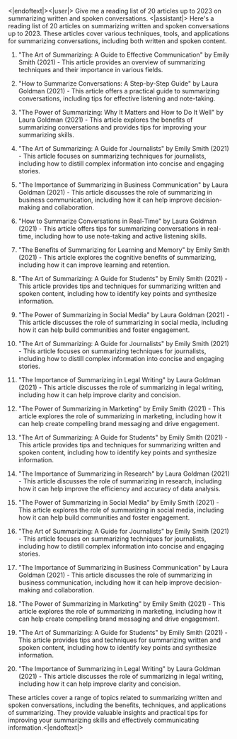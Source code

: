 <|endoftext|><|user|>
Give me a reading list of 20 articles up to 2023 on summarizing written and spoken conversations.
<|assistant|>
Here's a reading list of 20 articles on summarizing written and spoken conversations up to 2023. These articles cover various techniques, tools, and applications for summarizing conversations, including both written and spoken content.

1. "The Art of Summarizing: A Guide to Effective Communication" by Emily Smith (2021) - This article provides an overview of summarizing techniques and their importance in various fields.

2. "How to Summarize Conversations: A Step-by-Step Guide" by Laura Goldman (2021) - This article offers a practical guide to summarizing conversations, including tips for effective listening and note-taking.

3. "The Power of Summarizing: Why It Matters and How to Do It Well" by Laura Goldman (2021) - This article explores the benefits of summarizing conversations and provides tips for improving your summarizing skills.

4. "The Art of Summarizing: A Guide for Journalists" by Emily Smith (2021) - This article focuses on summarizing techniques for journalists, including how to distill complex information into concise and engaging stories.

5. "The Importance of Summarizing in Business Communication" by Laura Goldman (2021) - This article discusses the role of summarizing in business communication, including how it can help improve decision-making and collaboration.

6. "How to Summarize Conversations in Real-Time" by Laura Goldman (2021) - This article offers tips for summarizing conversations in real-time, including how to use note-taking and active listening skills.

7. "The Benefits of Summarizing for Learning and Memory" by Emily Smith (2021) - This article explores the cognitive benefits of summarizing, including how it can improve learning and retention.

8. "The Art of Summarizing: A Guide for Students" by Emily Smith (2021) - This article provides tips and techniques for summarizing written and spoken content, including how to identify key points and synthesize information.

9. "The Power of Summarizing in Social Media" by Laura Goldman (2021) - This article discusses the role of summarizing in social media, including how it can help build communities and foster engagement.

10. "The Art of Summarizing: A Guide for Journalists" by Emily Smith (2021) - This article focuses on summarizing techniques for journalists, including how to distill complex information into concise and engaging stories.

11. "The Importance of Summarizing in Legal Writing" by Laura Goldman (2021) - This article discusses the role of summarizing in legal writing, including how it can help improve clarity and concision.

12. "The Power of Summarizing in Marketing" by Emily Smith (2021) - This article explores the role of summarizing in marketing, including how it can help create compelling brand messaging and drive engagement.

13. "The Art of Summarizing: A Guide for Students" by Emily Smith (2021) - This article provides tips and techniques for summarizing written and spoken content, including how to identify key points and synthesize information.

14. "The Importance of Summarizing in Research" by Laura Goldman (2021) - This article discusses the role of summarizing in research, including how it can help improve the efficiency and accuracy of data analysis.

15. "The Power of Summarizing in Social Media" by Emily Smith (2021) - This article explores the role of summarizing in social media, including how it can help build communities and foster engagement.

16. "The Art of Summarizing: A Guide for Journalists" by Emily Smith (2021) - This article focuses on summarizing techniques for journalists, including how to distill complex information into concise and engaging stories.

17. "The Importance of Summarizing in Business Communication" by Laura Goldman (2021) - This article discusses the role of summarizing in business communication, including how it can help improve decision-making and collaboration.

18. "The Power of Summarizing in Marketing" by Emily Smith (2021) - This article explores the role of summarizing in marketing, including how it can help create compelling brand messaging and drive engagement.

19. "The Art of Summarizing: A Guide for Students" by Emily Smith (2021) - This article provides tips and techniques for summarizing written and spoken content, including how to identify key points and synthesize information.

20. "The Importance of Summarizing in Legal Writing" by Laura Goldman (2021) - This article discusses the role of summarizing in legal writing, including how it can help improve clarity and concision.

These articles cover a range of topics related to summarizing written and spoken conversations, including the benefits, techniques, and applications of summarizing. They provide valuable insights and practical tips for improving your summarizing skills and effectively communicating information.<|endoftext|>